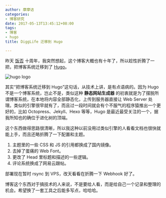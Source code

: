 ```yaml
---
author: 摩摩诘
categories:
- 博客研究
date: 2017-05-13T13:45:12+08:00
tags:
- 博客
- hugo
title: DiggLife 迁移到 Hugo

---
```


昨天 [饭否][1] 十周年，我突然想起，这个博客大概也有十年了，所以趁性折腾了一把，把博客系统迁移到了 [Hugo][2]。

<!--more-->

![hugo logo](/wp-content/uploads/hugo.png)

其实“把博客系统迁移到 Hugo”这句话，从技术上讲，是有点语病的。因为 Hugo 不是一个博客系统，岂止不是，类似这种 **静态网站生成器** 的初衷就是为了摆脱所谓博客系统，在本地将内容全部静态化，上传到服务器直接让 Web Server 处理。类似的引擎很早就有了，而且过一段时间就会有个不服气的程序猿推出一个更好的，比如 Octopress、Jekyll、Hexo 等等，Hugo 是最近最受关注的一个，据我所知也的确位于进化树的顶端。

这个东西做得思路很清晰，所以我这种以前没用过类似引擎的人看看文档也很快就能上手，而且还略折腾了一下配置和主题。

1. 主题里的一些 CSS 和 JS 的引用都换成了国内镜像。
2. 去掉了蛋痛的 Web Font。
3. 更改了 Head 里标题和描述的一些逻辑。
3. 评论系统换成了网易云跟帖。

部署现在暂时 rsync 到 VPS，改天看看在折腾一下 Webhook 好了。

博客这个东西对于搞技术的人来说，不是要给人看，而是给自己一个记录和整理的机会。希望换了一套工具之后能多写点，哈哈哈。

[1]:http://fanfou.com/momojie
[2]:https://gohugo.io

